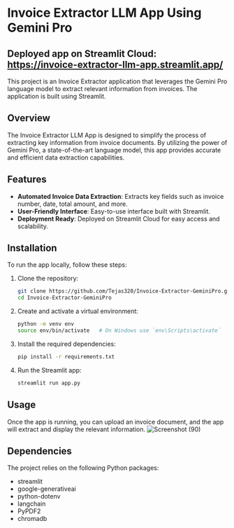 # Invoice Extractor LLM App Using Gemini Pro
## Deployed app on Streamlit Cloud: https://invoice-extractor-llm-app.streamlit.app/
This project is an Invoice Extractor application that leverages the Gemini Pro language model to extract relevant information from invoices. The application is built using Streamlit.
## Overview
The Invoice Extractor LLM App is designed to simplify the process of extracting key information from invoice documents. By utilizing the power of Gemini Pro, a state-of-the-art language model, this app provides accurate and efficient data extraction capabilities.
## Features
- **Automated Invoice Data Extraction**: Extracts key fields such as invoice number, date, total amount, and more.
- **User-Friendly Interface**: Easy-to-use interface built with Streamlit.
- **Deployment Ready**: Deployed on Streamlit Cloud for easy access and scalability.
## Installation
To run the app locally, follow these steps:

1. Clone the repository:
    ```bash
    git clone https://github.com/Tejas320/Invoice-Extractor-GeminiPro.git
    cd Invoice-Extractor-GeminiPro
    ```

2. Create and activate a virtual environment:
    ```bash
    python -m venv env
    source env/bin/activate   # On Windows use `env\Scripts\activate`
    ```

3. Install the required dependencies:
    ```bash
    pip install -r requirements.txt
    ```

4. Run the Streamlit app:
    ```bash
    streamlit run app.py
    ```
## Usage
Once the app is running, you can upload an invoice document, and the app will extract and display the relevant information.
![Screenshot (90)](https://github.com/Tejas320/Invoice-Extractor-GeminiPro/assets/73283098/1281f288-6cf7-4a94-b08c-9f6895480a4e)


## Dependencies
The project relies on the following Python packages:
- streamlit
- google-generativeai
- python-dotenv
- langchain
- PyPDF2
- chromadb
